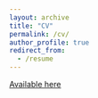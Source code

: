 ```yaml
---
layout: archive
title: "CV"
permalink: /cv/
author_profile: true
redirect_from:
  - /resume
---
```


[Available here](http://calum-kennedy-98.github.io/files/CV_Kennedy_Oct25.pdf)
